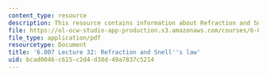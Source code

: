 ```yaml
---
content_type: resource
description: This resource contains information about Refraction and Snell's law.
file: https://ol-ocw-studio-app-production.s3.amazonaws.com/courses/6-007-electromagnetic-energy-from-motors-to-lasers-spring-2011/bcad0046c615c2d4d38d49a7837c5214_MIT6_007S11_lec32.pdf
file_type: application/pdf
resourcetype: Document
title: '6.007 Lecture 32: Refraction and Snell''s law'
uid: bcad0046-c615-c2d4-d38d-49a7837c5214
---
```

